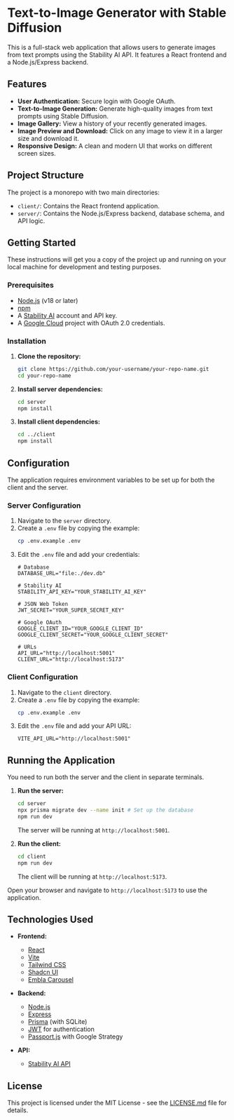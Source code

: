 # Text-to-Image Generator with Stable Diffusion

This is a full-stack web application that allows users to generate images from text prompts using the Stability AI API. It features a React frontend and a Node.js/Express backend.

## Features

*   **User Authentication:** Secure login with Google OAuth.
*   **Text-to-Image Generation:** Generate high-quality images from text prompts using Stable Diffusion.
*   **Image Gallery:** View a history of your recently generated images.
*   **Image Preview and Download:** Click on any image to view it in a larger size and download it.
*   **Responsive Design:** A clean and modern UI that works on different screen sizes.

## Project Structure

The project is a monorepo with two main directories:

*   `client/`: Contains the React frontend application.
*   `server/`: Contains the Node.js/Express backend, database schema, and API logic.

## Getting Started

These instructions will get you a copy of the project up and running on your local machine for development and testing purposes.

### Prerequisites

*   [Node.js](https://nodejs.org/) (v18 or later)
*   [npm](https://www.npmjs.com/)
*   A [Stability AI](https://platform.stability.ai/) account and API key.
*   A [Google Cloud](https://console.cloud.google.com/) project with OAuth 2.0 credentials.

### Installation

1.  **Clone the repository:**
    ```bash
    git clone https://github.com/your-username/your-repo-name.git
    cd your-repo-name
    ```

2.  **Install server dependencies:**
    ```bash
    cd server
    npm install
    ```

3.  **Install client dependencies:**
    ```bash
    cd ../client
    npm install
    ```

## Configuration

The application requires environment variables to be set up for both the client and the server.

### Server Configuration

1.  Navigate to the `server` directory.
2.  Create a `.env` file by copying the example:
    ```bash
    cp .env.example .env
    ```
3.  Edit the `.env` file and add your credentials:
    ```
    # Database
    DATABASE_URL="file:./dev.db"

    # Stability AI
    STABILITY_API_KEY="YOUR_STABILITY_AI_KEY"

    # JSON Web Token
    JWT_SECRET="YOUR_SUPER_SECRET_KEY"

    # Google OAuth
    GOOGLE_CLIENT_ID="YOUR_GOOGLE_CLIENT_ID"
    GOOGLE_CLIENT_SECRET="YOUR_GOOGLE_CLIENT_SECRET"

    # URLs
    API_URL="http://localhost:5001"
    CLIENT_URL="http://localhost:5173"
    ```

### Client Configuration

1.  Navigate to the `client` directory.
2.  Create a `.env` file by copying the example:
     ```bash
    cp .env.example .env
    ```
3.  Edit the `.env` file and add your API URL:
    ```
    VITE_API_URL="http://localhost:5001"
    ```

## Running the Application

You need to run both the server and the client in separate terminals.

1.  **Run the server:**
    ```bash
    cd server
    npx prisma migrate dev --name init # Set up the database
    npm run dev
    ```
    The server will be running at `http://localhost:5001`.

2.  **Run the client:**
    ```bash
    cd client
    npm run dev
    ```
    The client will be running at `http://localhost:5173`.

Open your browser and navigate to `http://localhost:5173` to use the application.

## Technologies Used

*   **Frontend:**
    *   [React](https://reactjs.org/)
    *   [Vite](https://vitejs.dev/)
    *   [Tailwind CSS](https://tailwindcss.com/)
    *   [Shadcn UI](https://ui.shadcn.com/)
    *   [Embla Carousel](https://www.embla-carousel.com/)

*   **Backend:**
    *   [Node.js](https://nodejs.org/)
    *   [Express](https://expressjs.com/)
    *   [Prisma](https://www.prisma.io/) (with SQLite)
    *   [JWT](https://jwt.io/) for authentication
    *   [Passport.js](http://www.passportjs.org/) with Google Strategy

*   **API:**
    *   [Stability AI API](https://platform.stability.ai/docs/api-reference)

## License

This project is licensed under the MIT License - see the [LICENSE.md](LICENSE.md) file for details.
